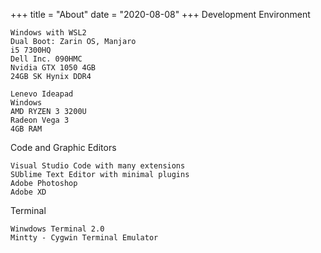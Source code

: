 +++
title = "About"
date = "2020-08-08"
+++
Development Environment

   
    Windows with WSL2
    Dual Boot: Zarin OS, Manjaro
    i5 7300HQ
    Dell Inc. 090HMC
    Nvidia GTX 1050 4GB
    24GB SK Hynix DDR4
    
    Lenevo Ideapad
    Windows
    AMD RYZEN 3 3200U
    Radeon Vega 3
    4GB RAM 

Code and Graphic Editors

    Visual Studio Code with many extensions 
    SUblime Text Editor with minimal plugins
    Adobe Photoshop
    Adobe XD
        
Terminal    

    Winwdows Terminal 2.0   
    Mintty - Cygwin Terminal Emulator   